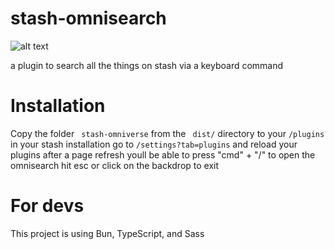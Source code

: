 # stash-omnisearch

![alt text](https://i.ibb.co/rpzNVDJ/Screenshot-2023-11-12-at-9-54-41-AM.png)

a plugin to search all the things on stash via a keyboard command

# Installation

Copy the folder ` stash-omniverse` from the ` dist/` directory to your `/plugins` in your stash installation
go to `/settings?tab=plugins` and reload your plugins
after a page refresh youll be able to press "cmd" + "/" to open the omnisearch
hit esc or click on the backdrop to exit


# For devs

This project is using Bun, TypeScript, and Sass
